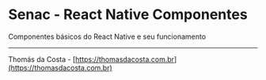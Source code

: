 # Senac - React Native Componentes

Componentes básicos do React Native e seu funcionamento

---

Thomás da Costa - [https://thomasdacosta.com.br](https://thomasdacosta.com.br)

